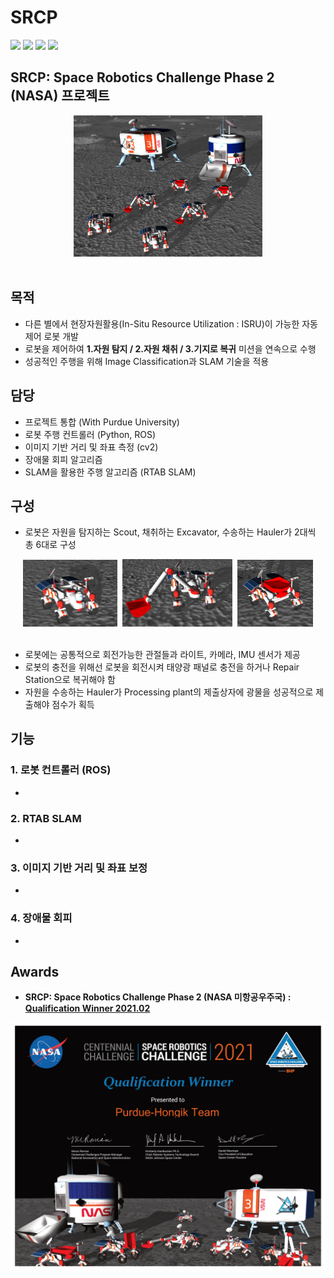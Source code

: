 # SRCP
<div>
<img src="https://img.shields.io/badge/Python-3776AB?style=for-the-badge&logo=Python&logoColor=white"/>
<img src="https://img.shields.io/badge/OpenCV-5C3EE8?style=for-the-badge&logo=OpenCV&logoColor=white"/>
<img src="https://img.shields.io/badge/TensorFlow-FF6F00?style=for-the-badge&logo=TensorFlow&logoColor=white"/>

<a href="http://www.riss.kr/link?id=T15894033" target="_blank">
<img src="https://img.shields.io/badge/관련논문-FF0000?style=for-the-badge&logo=Apache&logoColor=white"/>
</a>
</div>

## SRCP: Space Robotics Challenge Phase 2 (NASA) 프로젝트

 <div align="center">
<img src="https://github.com/cjk09083/SRCP/blob/main/%EC%82%AC%EC%A7%84%26%EC%98%81%EC%83%81/0.%20Main.png" width="60%"/>
</div></br>
 

## 목적
- 다른 별에서 현장자원활용(In-Situ Resource Utilization : ISRU)이 가능한 자동 제어 로봇 개발
- 로봇을 제어하여 <b>1.자원 탐지 / 2.자원 채취 / 3.기지로 복귀</b> 미션을 연속으로 수행
- 성공적인 주행을 위해 Image Classification과 SLAM 기술을 적용

## 담당
- 프로젝트 통합 (With Purdue University)
- 로봇 주행 컨트롤러 (Python, ROS)
- 이미지 기반 거리 및 좌표 측정 (cv2)
- 장애물 회피 알고리즘
- SLAM을 활용한 주행 알고리즘 (RTAB SLAM)

## 구성
- 로봇은 자원을 탐지하는 Scout, 채취하는 Excavator, 수송하는 Hauler가 2대씩 총 6대로 구성
<div align="center">
<img src="https://github.com/cjk09083/SRCP/blob/main/사진%26영상/1.%20Scout.png" width="30%"/>&nbsp;
<img src="https://github.com/cjk09083/SRCP/blob/main/사진%26영상/2.%20Excavator.png" width="35%"/>&nbsp;
<img src="https://github.com/cjk09083/SRCP/blob/main/사진%26영상/3.%20Hauler.png" width="24%"/>
</div></br>
 
- 로봇에는 공통적으로 회전가능한 관절들과 라이트, 카메라, IMU 센서가 제공 
- 로봇의 충전을 위해선 로봇을 회전시켜 태양광 패널로 충전을 하거나 Repair Station으로 복귀해야 함
- 자원을 수송하는 Hauler가 Processing plant의 제출상자에 광물을 성공적으로 제출해야 점수가 획득

## 기능

### 1. 로봇 컨트롤러 (ROS)
-

### 2. RTAB SLAM
-

### 3. 이미지 기반 거리 및 좌표 보정
-

### 4. 장애물 회피
-




## Awards
- <b>SRCP: Space Robotics Challenge Phase 2 (NASA 미항공우주국) :	<a href="http://www.irobotnews.com/news/articleView.html?idxno=23801" target="_blank">Qualification Winner 2021.02 </a></b>


 <div align="center">
<img src="사진%26영상/Purdue-Hongik%20Team%20Qualifier%20Certificate.png" width="100%"/>
</div></br>
